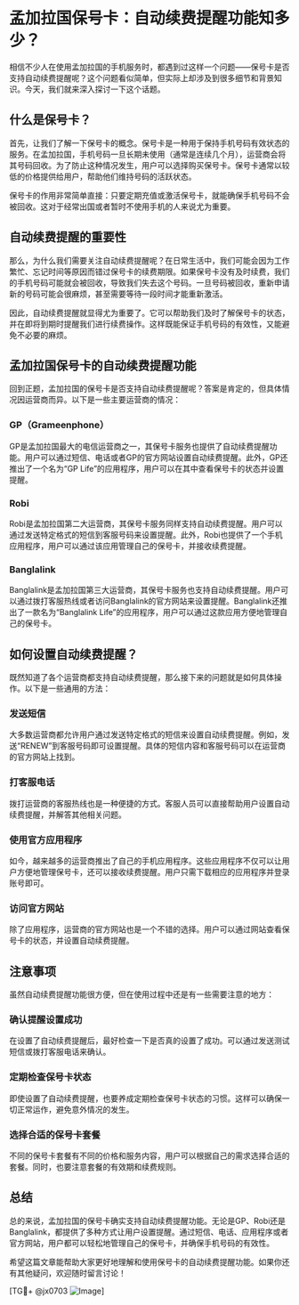 # 孟加拉国保号卡：自动续费提醒功能知多少？

相信不少人在使用孟加拉国的手机服务时，都遇到过这样一个问题——保号卡是否支持自动续费提醒呢？这个问题看似简单，但实际上却涉及到很多细节和背景知识。今天，我们就来深入探讨一下这个话题。

## 什么是保号卡？

首先，让我们了解一下保号卡的概念。保号卡是一种用于保持手机号码有效状态的服务。在孟加拉国，手机号码一旦长期未使用（通常是连续几个月），运营商会将其号码回收。为了防止这种情况发生，用户可以选择购买保号卡。保号卡通常以较低的价格提供给用户，帮助他们维持号码的活跃状态。

保号卡的作用非常简单直接：只要定期充值或激活保号卡，就能确保手机号码不会被回收。这对于经常出国或者暂时不使用手机的人来说尤为重要。

## 自动续费提醒的重要性

那么，为什么我们需要关注自动续费提醒呢？在日常生活中，我们可能会因为工作繁忙、忘记时间等原因而错过保号卡的续费期限。如果保号卡没有及时续费，我们的手机号码可能就会被回收，导致我们失去这个号码。一旦号码被回收，重新申请新的号码可能会很麻烦，甚至需要等待一段时间才能重新激活。

因此，自动续费提醒就显得尤为重要了。它可以帮助我们及时了解保号卡的状态，并在即将到期时提醒我们进行续费操作。这样既能保证手机号码的有效性，又能避免不必要的麻烦。

## 孟加拉国保号卡的自动续费提醒功能

回到正题，孟加拉国的保号卡是否支持自动续费提醒呢？答案是肯定的，但具体情况因运营商而异。以下是一些主要运营商的情况：

### GP（Grameenphone）
GP是孟加拉国最大的电信运营商之一，其保号卡服务也提供了自动续费提醒功能。用户可以通过短信、电话或者GP的官方网站设置自动续费提醒。此外，GP还推出了一个名为“GP Life”的应用程序，用户可以在其中查看保号卡的状态并设置提醒。

### Robi
Robi是孟加拉国第二大运营商，其保号卡服务同样支持自动续费提醒。用户可以通过发送特定格式的短信到客服号码来设置提醒。此外，Robi也提供了一个手机应用程序，用户可以通过该应用管理自己的保号卡，并接收续费提醒。

### Banglalink
Banglalink是孟加拉国第三大运营商，其保号卡服务也支持自动续费提醒。用户可以通过拨打客服热线或者访问Banglalink的官方网站来设置提醒。Banglalink还推出了一款名为“Banglalink Life”的应用程序，用户可以通过这款应用方便地管理自己的保号卡。

## 如何设置自动续费提醒？

既然知道了各个运营商都支持自动续费提醒，那么接下来的问题就是如何具体操作。以下是一些通用的方法：

### 发送短信
大多数运营商都允许用户通过发送特定格式的短信来设置自动续费提醒。例如，发送“RENEW”到客服号码即可设置提醒。具体的短信内容和客服号码可以在运营商的官方网站上找到。

### 打客服电话
拨打运营商的客服热线也是一种便捷的方式。客服人员可以直接帮助用户设置自动续费提醒，并解答其他相关问题。

### 使用官方应用程序
如今，越来越多的运营商推出了自己的手机应用程序。这些应用程序不仅可以让用户方便地管理保号卡，还可以接收续费提醒。用户只需下载相应的应用程序并登录账号即可。

### 访问官方网站
除了应用程序，运营商的官方网站也是一个不错的选择。用户可以通过网站查看保号卡的状态，并设置自动续费提醒。

## 注意事项

虽然自动续费提醒功能很方便，但在使用过程中还是有一些需要注意的地方：

### 确认提醒设置成功
在设置了自动续费提醒后，最好检查一下是否真的设置了成功。可以通过发送测试短信或拨打客服电话来确认。

### 定期检查保号卡状态
即使设置了自动续费提醒，也要养成定期检查保号卡状态的习惯。这样可以确保一切正常运作，避免意外情况的发生。

### 选择合适的保号卡套餐
不同的保号卡套餐有不同的价格和服务内容，用户可以根据自己的需求选择合适的套餐。同时，也要注意套餐的有效期和续费规则。

## 总结

总的来说，孟加拉国的保号卡确实支持自动续费提醒功能。无论是GP、Robi还是Banglalink，都提供了多种方式让用户设置提醒。通过短信、电话、应用程序或者官方网站，用户都可以轻松地管理自己的保号卡，并确保手机号码的有效性。

希望这篇文章能帮助大家更好地理解和使用保号卡的自动续费提醒功能。如果你还有其他疑问，欢迎随时留言讨论！

[TG💪+ @jx0703 ![Image](https://github.com/user-attachments/assets/dbca1d08-cadb-493c-b0ec-ad6f7a83f270)]